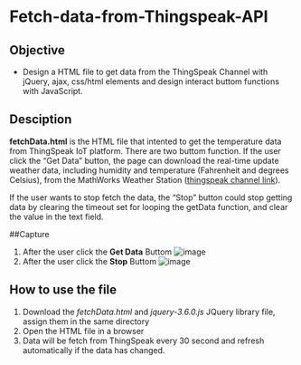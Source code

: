 # Fetch-data-from-Thingspeak-API

## Objective
- Design a HTML file to get data from the ThingSpeak Channel with jQuery, ajax, css/html elements and design interact buttom functions with JavaScript.

## Desciption
**fetchData.html** is the HTML file that intented to get the temperature data from ThingSpeak IoT platform. There are two buttom function. If the user click the “Get Data” button, the page can download the real-time update weather data, including humidity and temperature (Fahrenheit and degrees Celsius), from the MathWorks Weather Station ([thingspeak channel link](https://thingspeak.com/channels/12397)). 

If the user wants to stop fetch the data, the “Stop” button could stop getting data by clearing the timeout set for looping the getData function, and clear the value in the text field.

##Capture
1. After the user click the **Get Data** Buttom
![image](https://user-images.githubusercontent.com/44689459/169242697-3db5abbb-c2c2-4a77-91a4-a212314948fc.png)
2. After the user click the **Stop** Buttom
![image](https://user-images.githubusercontent.com/44689459/169243228-7315e76d-a2f4-4115-bb16-3908748c0b72.png)

## How to use the file
1. Download the *fetchData.html* and *jquery-3.6.0.js* JQuery library file, assign them in the same directory
2. Open the HTML file in a browser
3. Data will be fetch from ThingSpeak every 30 second and refresh automatically if the data has changed. 
